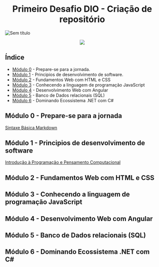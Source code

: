 <h1 align="center"> Primeiro Desafio DIO - Criação de repositório </h1>

![Sem título](https://user-images.githubusercontent.com/100486813/171468801-7e0a3bfc-111e-40cd-b377-af9eb0d7e502.png)

<p align="center">
<img src="http://img.shields.io/static/v1?label=STATUS&message=EM%20DESENVOLVIMENTO&color=GREEN&style=for-the-badge"/>
</p>

## Índice 
* [Módulo 0](#Módulo-0) - Prepare-se para a jornada.
* [Módulo 1](#Módulo-1) - Principios de desenvolvimento de software.
* [Módulo 2](#Módulo-2) - Fundamentos Web com HTML e CSS
* [Módulo 3](#Modulo3) - Conhecendo a linguagem de programação JavaScript
* [Módulo 4](#Modulo4) - Desenvolvimento Web com Angular
* [Módulo 5](#Modulo5) - Banco de Dados relacionais (SQL)
* [Módulo 6](#Modulo6) - Dominando Ecossistema .NET com C# 

## Módulo 0 - Prepare-se para a jornada

[Sintaxe Básica Markdown](https://markdown.net.br/sintaxe-basica/)

## Módulo 1 - Principios de desenvolvimento de software

[Introdução à Programação e Pensamento Computacional](https://www.cs.cmu.edu/~CompThink/resources/TheLinkWing.pdf)

## Módulo 2 - Fundamentos Web com HTML e CSS


## Módulo 3 - Conhecendo a linguagem de programação JavaScript


## Módulo 4 - Desenvolvimento Web com Angular


## Módulo 5 - Banco de Dados relacionais (SQL)


## Módulo 6 - Dominando Ecossistema .NET com C# 

